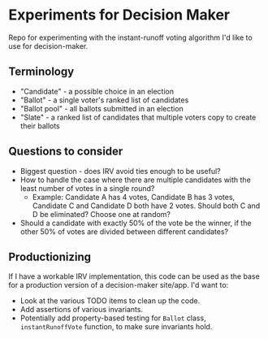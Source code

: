 # Experiments for Decision Maker

Repo for experimenting with the instant-runoff voting algorithm I'd like to use for decision-maker.

## Terminology

- "Candidate" - a possible choice in an election
- "Ballot" - a single voter's ranked list of candidates
- "Ballot pool" - all ballots submitted in an election
- "Slate" - a ranked list of candidates that multiple voters copy to create their ballots

## Questions to consider

- Biggest question - does IRV avoid ties enough to be useful?
- How to handle the case where there are multiple candidates with the least number of votes in a single round?
  - Example: Candidate A has 4 votes, Candidate B has 3 votes, Candidate C and Candidate D both have 2 votes. Should both C and D be eliminated? Choose one at random?
- Should a candidate with exactly 50% of the vote be the winner, if the other 50% of votes are divided between different candidates?

## Productionizing

If I have a workable IRV implementation, this code can be used as the base for a production version of a decision-maker site/app. I'd want to:

- Look at the various TODO items to clean up the code.
- Add assertions of various invariants.
- Potentially add property-based testing for `Ballot` class, `instantRunoffVote` function, to make sure invariants hold.
